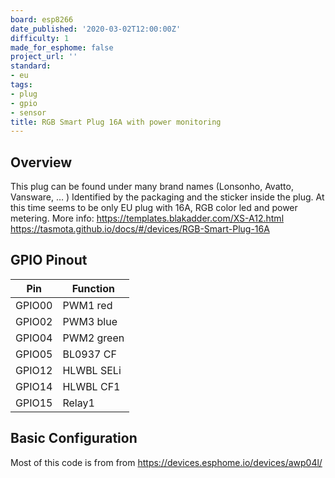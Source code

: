 ```yaml
---
board: esp8266
date_published: '2020-03-02T12:00:00Z'
difficulty: 1
made_for_esphome: false
project_url: ''
standard:
- eu
tags:
- plug
- gpio
- sensor
title: RGB Smart Plug 16A with power monitoring
---
```


## Overview

This plug can be found under many brand names (Lonsonho, Avatto, Vansware, … ) Identified by the packaging and the sticker inside the plug. At this time seems to be only EU plug with 16A, RGB color led and power metering.
More info:
<https://templates.blakadder.com/XS-A12.html>
<https://tasmota.github.io/docs/#/devices/RGB-Smart-Plug-16A>

## GPIO Pinout

| Pin    | Function   |
| ------ | ---------- |
| GPIO00 | PWM1 red   |
| GPIO02 | PWM3 blue  |
| GPIO04 | PWM2 green |
| GPIO05 | BL0937 CF  |
| GPIO12 | HLWBL SELi |
| GPIO14 | HLWBL CF1  |
| GPIO15 | Relay1     |

## Basic Configuration

Most of this code is from from <https://devices.esphome.io/devices/awp04l/>